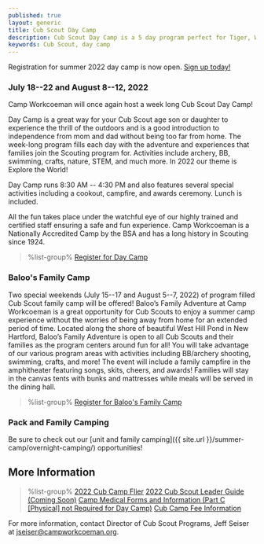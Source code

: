 ```yaml
---
published: true
layout: generic
title: Cub Scout Day Camp
description: Cub Scout Day Camp is a 5 day program perfect for Tiger, Wolf, and Bear Scouts. Day camp has all the fun of a summer camp experience without the overnight element.
keywords: Cub Scout, day camp
---
```


<div class="alert alert-info">
Registration for summer 2022 day camp is now open.
<a href="{{ site.url }}/cub-scouts/register/">
Sign up today!</a>
</div>

### July 18--22 and August 8--12, 2022

Camp Workcoeman will once again host a week long Cub Scout Day Camp!

Day Camp is a great way for your Cub Scout age son or daughter to experience the thrill of the outdoors and is a good introduction to independence from mom and dad without being too far from home. The week-long program fills each day with the adventure and experiences that families join the Scouting program for.  Activities include archery, BB, swimming, crafts, nature, STEM, and much more. In 2022 our theme is Explore the World! 

Day Camp runs 8:30 AM -- 4:30 PM and also features several special activities including a cookout, campfire, and awards ceremony. Lunch is included.

All the fun takes place under the watchful eye of our highly trained and
certified staff ensuring a safe and fun experience. Camp Workcoeman is a
Nationally Accredited Camp by the BSA and has a long history in Scouting since
1924.

> %list-group%
> <a href="{{ site.url }}/cub-scouts/register/" class="list-group-item">Register for Day Camp</a>

### Baloo's Family Camp

Two special weekends (July 15--17 and August 5--7, 2022) of program filled Cub Scout family camp will be offered! Baloo’s Family Adventure at Camp Workcoeman is a great opportunity for Cub Scouts to enjoy a summer camp experience without the worries of being away from home for an extended period of time. Located along the shore of beautiful West Hill Pond in New Hartford, Baloo’s Family Adventure is open to all Cub Scouts and their families as the program centers around fun for all! You will take advantage of our various program areas with activities including BB/archery shooting, swimming, crafts, and more! The event will include a family campfire in the amphitheater featuring songs, skits, cheers, and awards! Families will stay in the canvas tents with bunks and mattresses while meals will be served in the dining hall.

> %list-group%
> <a href="{{ site.url }}/cub-scouts/register/" class="list-group-item">Register for Baloo's Family Camp</a>

### Pack and Family Camping

Be sure to check out our [unit and family camping]({{ site.url }}/summer-camp/overnight-camping/) opportunities!

## More Information

> %list-group%
> <a href="{{ site.url }}/pdf/2022/2022-cub-scout-summer-flier.pdf" class="list-group-item">2022 Cub Camp Flier</a>
> <a href="{{ site.url }}/#" class="list-group-item">2022 Cub Scout Leader Guide (Coming Soon)</a>
> <a href="{{ site.url }}/summer-camp/forms/medical-form-info/" class="list-group-item">Camp Medical Forms and Information (Part C [Physical] not Required for Day Camp)</a>
> <a href="{{ site.url }}/cub-scouts/fees/" class="list-group-item">Cub Camp Fee Information</a>

For more information, contact Director of Cub Scout Programs, Jeff Seiser at
[jseiser@campworkcoeman.org](mailto:jseiser@campworkcoeman.org).

